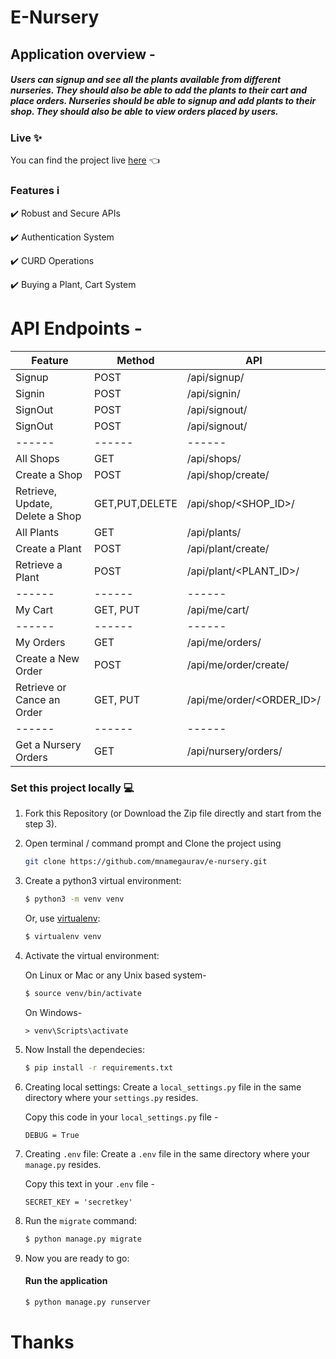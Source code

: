 # E-Nursery

## Application overview -

##### Users can signup and see all the plants available from different nurseries. They should also be able to add the plants to their cart and place orders. Nurseries should be able to signup and add plants to their shop. They should also be able to view orders placed by users.

### Live :sparkles: 
You can find the project live [here](https://enursery.herokuapp.com/) :point_left:


### Features :information_source: 

:heavy_check_mark: Robust and Secure APIs <br>

:heavy_check_mark: Authentication System <br>

:heavy_check_mark: CURD Operations <br>

:heavy_check_mark: Buying a Plant, Cart System <br>


# API Endpoints -
| Feature | Method | API |
| ------ | ------ | ------ |
| Signup | POST | /api/signup/ |
| Signin | POST | /api/signin/ |
| SignOut | POST | /api/signout/ |
| SignOut | POST | /api/signout/ |
| ------ | ------ | ------ |
| All Shops | GET | /api/shops/ |
| Create a Shop | POST | /api/shop/create/ |
| Retrieve, Update, Delete a Shop | GET,PUT,DELETE | /api/shop/<SHOP_ID>/ |
| All Plants | GET | /api/plants/ |
| Create a Plant | POST | /api/plant/create/ |
| Retrieve a Plant | POST | /api/plant/<PLANT_ID>/ |
| ------ | ------ | ------ |
| My Cart | GET, PUT | /api/me/cart/ |
| ------ | ------ | ------ |
| My Orders | GET | /api/me/orders/ |
| Create a New Order | POST | /api/me/order/create/ |
| Retrieve or Cance an Order | GET, PUT | /api/me/order/<ORDER_ID>/ |
| ------ | ------ | ------ |
| Get a Nursery Orders | GET | /api/nursery/orders/ |

### Set this project locally :computer:

1. Fork this Repository (or Download the Zip file directly and start from the step 3).

2. Open terminal / command prompt and Clone the project using 
    ```bash
    git clone https://github.com/mnamegaurav/e-nursery.git
    ```
  
3. Create a python3 virtual environment:

    ```bash
    $ python3 -m venv venv
    ```

    Or, use [virtualenv](https://virtualenv.pypa.io/en/latest/installation.html):

    ```bash
    $ virtualenv venv
    ```

4. Activate the virtual environment:

    On Linux or Mac or any Unix based system-
    
    ```bash
    $ source venv/bin/activate
    ```
    
    On Windows-
    ```
    > venv\Scripts\activate
    ```

5. Now Install the dependecies:

    ```bash
    $ pip install -r requirements.txt
    ```

6. Creating local settings:
Create a `local_settings.py` file in the same directory where your `settings.py` resides.

    Copy this code in your `local_settings.py` file -
    ```
    DEBUG = True
    ```
    
7. Creating `.env` file:
Create a `.env` file in the same directory where your `manage.py` resides.

    Copy this text in your `.env` file -
    ```
    SECRET_KEY = 'secretkey'
    ```

8. Run the `migrate` command:

    ```bash
    $ python manage.py migrate
    ```

9. Now you are ready to go:

    #### Run the application

    ```bash
    $ python manage.py runserver
    ```

# Thanks